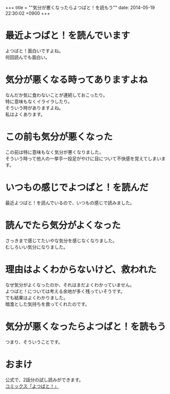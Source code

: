 +++
title = ""気分が悪くなったらよつばと！を読もう""
date: 2014-05-19 22:30:02 +0900
+++

# 最近よつばと！を読んでいます
よつばと！面白いですよね。  
何回読んでも面白い。

# 気分が悪くなる時ってありますよね
なんだか気に食わないことが連続しておこったり。  
特に意味もなくイライラしたり。  
そういう時がありますよね。  
私はよくあります。

# この前も気分が悪くなった
この前は特に意味もなく気分が悪くなりました。  
そういう時って他人の一挙手一投足がやけに目について不快感を覚えてしまいます。

# いつもの感じでよつばと！を読んだ
最近よつばと！を読んでいるので、いつもの感じで読みました。

# 読んでたら気分がよくなった
さっきまで感じてたいやな気分を感じなくなりました。  
むしろいい気分になりました。

# 理由はよくわからないけど、救われた
なぜ気分がよくなったのか、それはまだよくわかっていません。  
よつばと！については考える余地が多く残っていそうです。  
でも結果はよくわかりました。  
暗澹とした気持ちを救ってくれたのです。

# 気分が悪くなったらよつばと！を読もう
つまり、そういうことです。

# おまけ
公式で、2話分の試し読みができます。  
[コミックス「よつばと！」](http://yotuba.com/yotu_comics.html)


